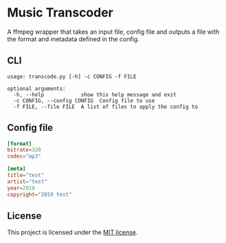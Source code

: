 # Music Transcoder

A ffmpeg wrapper that takes an input file, config file and outputs a file with the format and metadata defined in the config.

## CLI

```
usage: transcode.py [-h] -c CONFIG -f FILE

optional arguments:
  -h, --help            show this help message and exit
  -c CONFIG, --config CONFIG  Config file to use
  -f FILE, --file FILE  A list of files to apply the config to
```

## Config file

```toml
[format]
bitrate=320
codec="mp3"

[meta]
title="test"
artist="test"
year=2019
copyright="2019 test"
```

## License

This project is licensed under the [MIT license](/LICENSE).